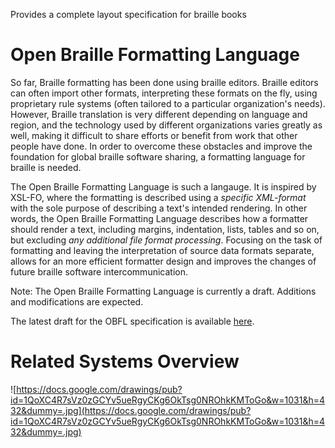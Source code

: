 Provides a complete layout specification for braille books

# Open Braille Formatting Language #

So far, Braille formatting has been done using braille editors. Braille editors can often import other formats, interpreting these formats on the fly, using proprietary rule systems (often tailored to a particular organization's needs). However, Braille translation is very different depending on language and region, and the technology used by different organizations varies greatly as well, making it difficult to share efforts or benefit from work that other people have done. In order to overcome these obstacles and improve the foundation for global braille software sharing, a formatting language for braille is needed.

The Open Braille Formatting Language is such a langauge. It is inspired by XSL-FO, where the formatting is described using a _specific XML-format_ with the sole purpose of describing a text's intended rendering. In other words, the Open Braille Formatting Language describes how a formatter should render a text, including margins, indentation, lists, tables and so on, but excluding _any additional file format processing_. Focusing on the task of formatting and leaving the interpretation of source data formats separate, allows for an more efficient formatter design and improves the changes of future braille software intercommunication.

Note: The Open Braille Formatting Language is currently a draft. Additions and modifications are expected.

The latest draft for the OBFL specification is available [here](http://files.pef-format.org/drafts/obfl/obfl-specification.html).

# Related Systems Overview #
![https://docs.google.com/drawings/pub?id=1QoXC4R7sVz0zGCYv5ueRgyCKg6OkTsg0NROhkKMToGo&w=1031&h=432&dummy=.jpg](https://docs.google.com/drawings/pub?id=1QoXC4R7sVz0zGCYv5ueRgyCKg6OkTsg0NROhkKMToGo&w=1031&h=432&dummy=.jpg)
